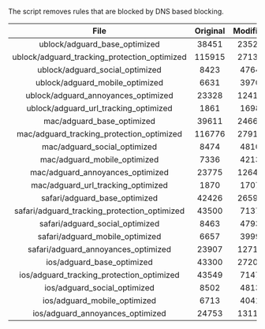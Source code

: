 The script removes rules that are blocked by DNS based blocking.


| File | Original | Modified |
|:----:|:-----:|:-----:|
| ublock/adguard_base_optimized | 38451 | 23525 |
| ublock/adguard_tracking_protection_optimized | 115915 | 27134 |
| ublock/adguard_social_optimized | 8423 | 4764 |
| ublock/adguard_mobile_optimized | 6631 | 3970 |
| ublock/adguard_annoyances_optimized | 23328 | 12414 |
| ublock/adguard_url_tracking_optimized | 1861 | 1698 |
| mac/adguard_base_optimized | 39611 | 24662 |
| mac/adguard_tracking_protection_optimized | 116776 | 27918 |
| mac/adguard_social_optimized | 8474 | 4810 |
| mac/adguard_mobile_optimized | 7336 | 4213 |
| mac/adguard_annoyances_optimized | 23775 | 12640 |
| mac/adguard_url_tracking_optimized | 1870 | 1707 |
| safari/adguard_base_optimized | 42426 | 26599 |
| safari/adguard_tracking_protection_optimized | 43500 | 7137 |
| safari/adguard_social_optimized | 8463 | 4793 |
| safari/adguard_mobile_optimized | 6657 | 3999 |
| safari/adguard_annoyances_optimized | 23907 | 12719 |
| ios/adguard_base_optimized | 43300 | 27209 |
| ios/adguard_tracking_protection_optimized | 43549 | 7147 |
| ios/adguard_social_optimized | 8502 | 4813 |
| ios/adguard_mobile_optimized | 6713 | 4041 |
| ios/adguard_annoyances_optimized | 24753 | 13110 |